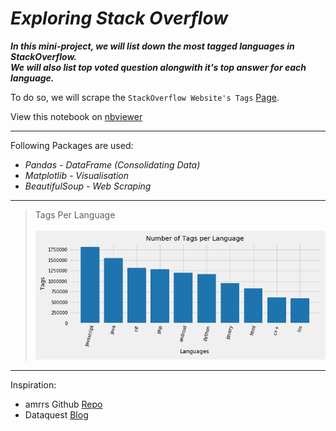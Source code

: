 # *Exploring Stack Overflow*

***In this mini-project, we will list down the most tagged languages in StackOverflow.<br>We will also list top voted question alongwith it's top answer for each language.***

To do so, we will scrape the `StackOverflow Website's Tags` [Page](https://stackoverflow.com/tags?tab=popular).


View this notebook on [nbviewer](https://nbviewer.jupyter.org/github/nveenverma/nveenverma.github.io/blob/master/Exploring%20StackOverflow/main.ipynb)

--- 

Following Packages are used:

- *Pandas - DataFrame (Consolidating Data)*
- *Matplotlib - Visualisation*
- *BeautifulSoup - Web Scraping*

---
> Tags Per Language<br><br>
![Comparison](comparison.png)

---

Inspiration:
- amrrs Github [Repo](https://github.com/amrrs/Scraper-Projects/tree/master/Stack%20Overflow%20Tag%20Count)
- Dataquest [Blog](https://www.dataquest.io/blog/web-scraping-tutorial-python/)



